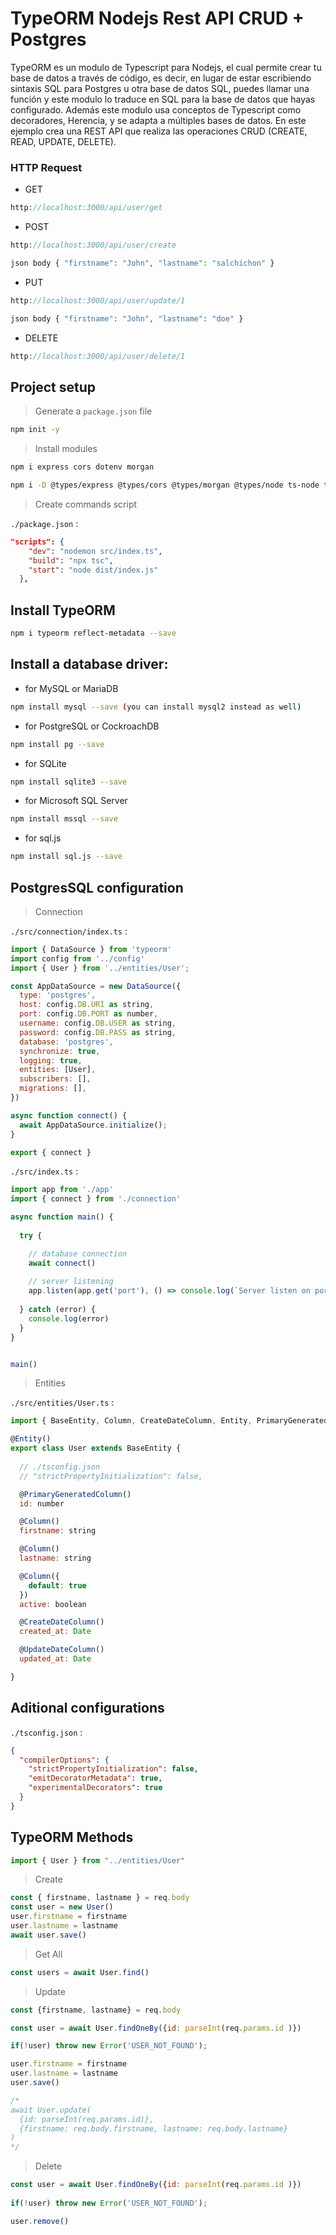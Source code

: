 # TypeORM Nodejs Rest API CRUD + Postgres

TypeORM es un modulo de Typescript para Nodejs, el cual permite crear tu base de datos a través de código, es decir, en lugar de estar escribiendo sintaxis SQL para Postgres u otra base de datos SQL, puedes llamar una función y este modulo lo traduce en SQL para la base de datos que hayas configurado. Además este modulo usa conceptos de Typescript como decoradores, Herencia, y se adapta a múltiples bases de datos. En este ejemplo crea una REST API que realiza las operaciones CRUD (CREATE, READ, UPDATE, DELETE).

### HTTP Request

* GET
```php
http://localhost:3000/api/user/get
```
* POST
```php
http://localhost:3000/api/user/create

json body { "firstname": "John", "lastname": "salchichon" }
```
* PUT
```php
http://localhost:3000/api/user/update/1

json body { "firstname": "John", "lastname": "doe" }
```
* DELETE
```php
http://localhost:3000/api/user/delete/1
```


## Project setup

> Generate a `package.json` file

```bash
npm init -y
```

> Install modules

```bash
npm i express cors dotenv morgan
```
```bash
npm i -D @types/express @types/cors @types/morgan @types/node ts-node typescript nodemon
```

> Create commands script

`./package.json` :

```json
"scripts": {
    "dev": "nodemon src/index.ts",
    "build": "npx tsc",
    "start": "node dist/index.js"
  },
```

## Install TypeORM

```bash	
npm i typeorm reflect-metadata --save
```

## Install a database driver:

* for MySQL or MariaDB

```bash
npm install mysql --save (you can install mysql2 instead as well)
```

* for PostgreSQL or CockroachDB

```bash
npm install pg --save
```

* for SQLite

```bash
npm install sqlite3 --save
```

* for Microsoft SQL Server

```bash
npm install mssql --save
```

* for sql.js

```bash
npm install sql.js --save
```

## PostgresSQL configuration

> Connection

`./src/connection/index.ts` :

```javascript
import { DataSource } from 'typeorm'
import config from '../config'
import { User } from '../entities/User';

const AppDataSource = new DataSource({
  type: 'postgres',
  host: config.DB.URI as string,
  port: config.DB.PORT as number,
  username: config.DB.USER as string,
  password: config.DB.PASS as string,
  database: 'postgres',
  synchronize: true,
  logging: true,
  entities: [User],
  subscribers: [],
  migrations: [],
})

async function connect() {
  await AppDataSource.initialize();
}

export { connect }
```

`./src/index.ts` :

```javascript
import app from './app'
import { connect } from './connection'

async function main() {
  
  try {

    // database connection
    await connect()
  
    // server listening
    app.listen(app.get('port'), () => console.log(`Server listen on port: ${app.get('port')}`))
  
  } catch (error) {
    console.log(error)
  }
}


main()
```

> Entities

`./src/entities/User.ts` :

```javascript
import { BaseEntity, Column, CreateDateColumn, Entity, PrimaryGeneratedColumn, UpdateDateColumn } from 'typeorm'

@Entity()
export class User extends BaseEntity {
  
  // ./tsconfig.json
  // "strictPropertyInitialization": false,    

  @PrimaryGeneratedColumn()
  id: number

  @Column()
  firstname: string

  @Column()
  lastname: string

  @Column({
    default: true
  })
  active: boolean

  @CreateDateColumn()
  created_at: Date

  @UpdateDateColumn()
  updated_at: Date

}
```

## Aditional configurations

`./tsconfig.json` :

```json
{
  "compilerOptions": {
    "strictPropertyInitialization": false,
    "emitDecoratorMetadata": true,
    "experimentalDecorators": true
  }
}
```

## TypeORM Methods

```javascript
import { User } from "../entities/User"
```

> Create

```javascript
const { firstname, lastname } = req.body
const user = new User()
user.firstname = firstname
user.lastname = lastname
await user.save()
```

> Get All

```javascript
const users = await User.find()
```

> Update

```javascript
const {firstname, lastname} = req.body

const user = await User.findOneBy({id: parseInt(req.params.id )})

if(!user) throw new Error('USER_NOT_FOUND');

user.firstname = firstname
user.lastname = lastname
user.save()

/*
await User.update( 
  {id: parseInt(req.params.id)},
  {firstname: req.body.firstname, lastname: req.body.lastname}
)
*/
```

> Delete

```javascript
const user = await User.findOneBy({id: parseInt(req.params.id )})
    
if(!user) throw new Error('USER_NOT_FOUND');

user.remove()
```
